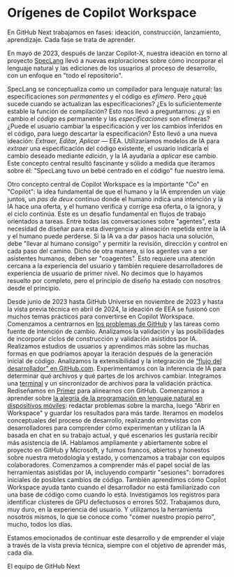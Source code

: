# Orígenes de Copilot Workspace

En GitHub Next trabajamos en fases: ideación, construcción, lanzamiento, aprendizaje. Cada fase se trata de aprender.

En mayo de 2023, después de lanzar Copilot-X, nuestra ideación en torno al proyecto [SpecLang](https://githubnext.com/projects/speclang/) llevó a nuevas exploraciones sobre cómo incorporar el lenguaje natural y las ediciones de los usuarios al proceso de desarrollo, con un enfoque en "todo el repositorio".

SpecLang se conceptualiza como un compilador para lenguaje natural: las especificaciones son _permanentes_ y el código es _efímero_. Pero ¿qué sucede cuando se actualizan las especificaciones? ¿Es lo suficientemente estable la función de compilación? Esto nos llevó a preguntarnos: ¿y si en cambio el _código_ es permanente y las _especificaciones_ son efímeras? ¿Puede el usuario cambiar la especificación y ver los cambios inferidos en el código, para luego descartar la especificación? Esto llevó a una nueva ideación: _Extraer, Editar, Aplicar_ — EEA. Utilizaríamos modelos de IA para _extraer_ una especificación del código existente, el usuario indicaría el cambio deseado mediante _edición_, y la IA ayudaría a _aplicar_ ese cambio. Este concepto central resultó fascinante y sólido a medida que iteramos sobre él: "SpecLang tuvo un bebé centrado en el código" fue nuestro lema.

Otro concepto central de Copilot Workspace es la importante "Co" en "Copilot": la idea fundamental de que el humano y la IA emprenden un viaje juntos, un _pas de deux_ continuo donde el humano indica una intención y la IA hace una oferta, y el humano verifica y corrige esa oferta, o la ignora, y el ciclo continúa. Este es un desafío fundamental en flujos de trabajo orientados a tareas. Entre todas las conversaciones sobre "agentes", esta necesidad de diseñar para esta divergencia y alineación repetida entre la IA y el humano puede perderse. Si la IA va a dar pasos hacia una solución, debe "llevar al humano consigo" y permitir la revisión, dirección y control en cada paso del camino. Dicho de otra manera, si los agentes van a ser asistentes humanos, deben ser "coagentes". Esto requiere una atención cercana a la experiencia del usuario y también requiere desarrolladores de experiencia de usuario de primer nivel. No decimos que lo hayamos resuelto por completo, pero el principio de diseño ha estado con nosotros desde el principio.

Desde junio de 2023 hasta GitHub Universe en noviembre de 2023 y hasta la vista previa técnica en abril de 2024, la ideación de EEA se fusionó con muchos temas prácticos para convertirse en Copilot Workspace. Comenzamos a centrarnos en [los problemas de GitHub](https://github.com/features/issues) y las tareas como fuente de intención de cambio. Analizamos la validación y las posibilidades de incorporar ciclos de construcción y validación asistidos por IA. Realizamos estudios de usuarios y aprendimos más sobre las muchas formas en que podríamos apoyar la iteración después de la generación inicial de código. Analizamos la extensibilidad y la integración de [“flujo del desarrollador” en GitHub.com](https://github.com/githubnext/copilot-workspace-user-manual/blob/main/overview.md#task). Experimentamos con la inferencia de IA para determinar qué archivos y qué partes de los archivos cambiar. Integramos una [terminal](https://github.com/githubnext/copilot-workspace-user-manual/blob/main/overview.md#integrated-terminal) y un sincronizador de archivos para la validación práctica. Rediseñamos en [Primer](https://github.com/primer) para alinearnos con GitHub. Comenzamos a aprender sobre [la alegría de la programación en lenguaje natural en dispositivos móviles](https://www.youtube.com/watch?v=Zv6TuVzcRdY): redactar problemas sobre la marcha, luego "Abrir en Workspace" y guardar los resultados para más tarde. Iteramos en modelos conceptuales del proceso de desarrollo, realizando entrevistas con desarrolladores para comprender cómo experimentan y utilizan la IA basada en chat en su trabajo actual, y qué escenarios les gustaría recibir más asistencia de IA. Hablamos ampliamente y abiertamente sobre el proyecto en GitHub y Microsoft, y fuimos francos, abiertos y honestos sobre nuestra metodología y estado, y comenzamos a trabajar con equipos colaboradores. Comenzamos a comprender más el papel social de las herramientas asistidas por IA, incluyendo compartir "sesiones": borradores iniciales de posibles cambios de código. También aprendimos cómo Copilot Workspace ayuda tanto cuando el desarrollador no está familiarizado con una base de código como cuando lo está. Investigamos los registros para identificar clústeres de GPU defectuosos o errores 502. Trabajamos duro, muy duro, en la experiencia del usuario. Y utilizamos la herramienta nosotros mismos, lo que se conoce como "comer nuestro propio perro", mucho, todos los días.

Estamos emocionados de continuar este desarrollo y de emprender el viaje a través de la vista previa técnica, siempre con el objetivo de aprender más, cada día.

El equipo de GitHub Next
